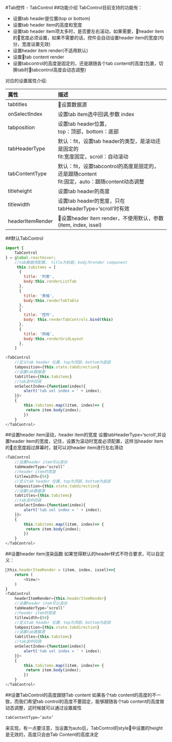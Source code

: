 #Tab控件 - TabControl
##功能介绍
TabControl目前支持的功能有：
 * 设置tab header是位置(top or bottom)
 * 设置tab header item的高度和宽度
 * 设置tab header item项太多时，是否要左右滚动，如果需要，header item的宽度必须设置，如果不需要的话，控件会自动设置header item的宽度(均分，宽度设置无效)
 * 设置header item render(不适用默认)
 * 设置tab content render
 * 设置tabcontrol的高度是固定的，还是跟随各个tab content的高度(包裹，切换tab时tabcontrol高度会动态调整)

对应的设置属性介绍:
 

 属性 | 描述
:-|:-
tabtitles|设置数据源
onSelectIndex|设置tab item选中回调,参数 index
tabposition|设置tab header位置，<br/>top：顶部，bottom：底部
tabHeaderType|默认：fit，设置tab header的类型，是滚动还是固定的<br/>fit:宽度固定，scroll：自动滚动
tabContentType|默认：fit，设置tabcontrol的高度是固定的，还是跟随content<br/>fit:固定，auto：跟随content动态调整
titleheight|设置tab header的高度
titlewidth|设置tab header的宽度，只在tabHeaderType=‘scroll’时有效
headerItemRender|设置header item render，不使用默认，参数(item, index, issel)

##默认TabControl
```javascript
import {
    TabControl
} = global.reactmixer;
    //tab数据项配置， title为标题，body为render component
     this.tabitems = [
      {
        title: '列表',
        body:this.renderListTab
      },
      {
        title: '表格',
        body:this.renderTabTable
      },
      {
        title: '控件',
        body: this.renderTabControls.bind(this)
      },
      {
        title: '网格',
        body:this.renderGridLayout
      },
    ]

<TabControl 
    //定义tab header 位置，top为顶部，bottom为底部
    tabposition={this.state.tabdirection} 
    //设置tab数据源
    tabtitles={this.tabitems}
    //tab选中回调
    onSelectIndex={function(index){
        alert('tab sel index = ' + index);
    }}>
    {
        this.tabitems.map((item, index)=> {
         return item.body(index);
        })
    }
</TabControl>
```

##设置header item滚动，header item的宽度
设置tabHeaderType=‘scroll’,并设置header item的宽度，记住，设置为滚动时宽度必须配置，这样当header item的总宽度超过屏幕时，就可以对header item进行左右滑动
```javascript
<TabControl 
    //设置header item可以滚动
    tabHeaderType=‘scroll’
    //header item的宽度
    titlewidth={94}
    //定义tab header 位置，top为顶部，bottom为底部
    tabposition={this.state.tabdirection} 
    //设置tab数据源
    tabtitles={this.tabitems}
    //tab选中回调
    onSelectIndex={function(index){
        alert('tab sel index = ' + index);
    }}>
    {
        this.tabitems.map((item, index)=> {
         return item.body(index);
        })
    }
</TabControl>
```
##设置header item渲染函数
如果觉得默认的header样式不符合要求，可以自定义：
```javascript
this.headerItemRender = (item, index, issel)=>{
    return (
        <View/>
    )
}
<TabControl 
    headerItemRender={this.headerItemRender}
    //设置header item可以滚动
    tabHeaderType=‘scroll’
    //header item的宽度
    titlewidth={94}
    //定义tab header 位置，top为顶部，bottom为底部
    tabposition={this.state.tabdirection} 
    //设置tab数据源
    tabtitles={this.tabitems}
    //tab选中回调
    onSelectIndex={function(index){
        alert('tab sel index = ' + index);
    }}>
    {
        this.tabitems.map((item, index)=> {
         return item.body(index);
        })
    }
</TabControl>
```
##设置TabControl的高度跟随Tab content
如果各个tab content的高度的不一致，而我们希望tab control的高度不要固定，能够跟随各个tab content的高度做动态调整，这时候就可以通过设置属性
```javascript
tabContentType=‘auto’
```
来实现，有一点要注意，当设置为auto后，TabControl的style中设置的height是无效的，高度只会由Tab Content的高度决定

